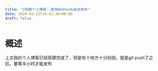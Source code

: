 ```yaml
---
title: "2构建个人博客--使用Webhook自动发布"
date: 2020-03-15T14:42:38+08:00
draft: false
---
```

# 概述
上文我的个人博客已经搭建完成了，但是有个地方十分别扭。就是git push了之后，要等半小时才能发布




